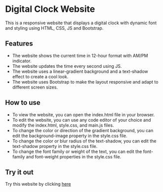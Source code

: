 # Digital Clock Website
This is a responsive website that displays a digital clock with dynamic font and styling using HTML, CSS, JS and Bootstrap.

## Features
- The website shows the current time in 12-hour format with AM/PM indicator.
- The website updates the time every second using JS.
- The website uses a linear-gradient background and a text-shadow effect to create a cool look.
- The website uses Bootstrap to make the layout responsive and adapt to different screen sizes.
## How to use
- To view the website, you can open the index.html file in your browser.
- To edit the website, you can use any code editor of your choice and modify the index.html, style.css, and main.js files.
- To change the color or direction of the gradient background, you can edit the background-image property in the style.css file.
- To change the color or blur radius of the text-shadow, you can edit the text-shadow property in the style.css file.
- To change the font family or weight of the text, you can edit the font-family and font-weight properties in the style.css file.
## Try it out
Try this website by clicking [here](https://harshit2012.github.io/Digital_Clock/)
